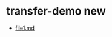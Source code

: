 # transfer-demo new

* [file1.md](https://github.com/SIkebe/transfer-demo/blob/85e315843af4a4a7996e26e86e1a675a430fca63/file1.md?plain=1#L4)
